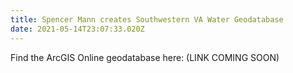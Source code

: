 ```yaml
---
title: Spencer Mann creates Southwestern VA Water Geodatabase
date: 2021-05-14T23:07:33.020Z
---
```

Find the ArcGIS Online geodatabase here: (LINK COMING SOON)